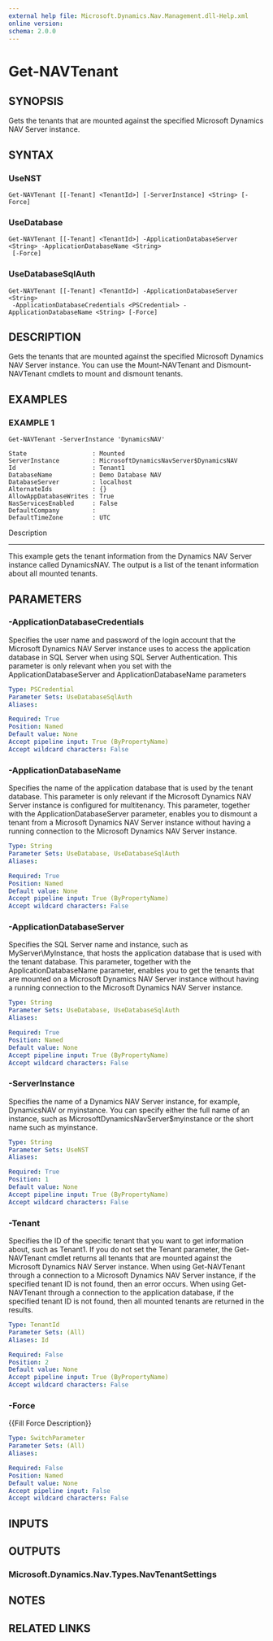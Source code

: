 ```yaml
---
external help file: Microsoft.Dynamics.Nav.Management.dll-Help.xml
online version: 
schema: 2.0.0
---
```


# Get-NAVTenant

## SYNOPSIS
Gets the tenants that are mounted against the specified Microsoft Dynamics NAV Server instance.

## SYNTAX

### UseNST
```
Get-NAVTenant [[-Tenant] <TenantId>] [-ServerInstance] <String> [-Force]
```

### UseDatabase
```
Get-NAVTenant [[-Tenant] <TenantId>] -ApplicationDatabaseServer <String> -ApplicationDatabaseName <String>
 [-Force]
```

### UseDatabaseSqlAuth
```
Get-NAVTenant [[-Tenant] <TenantId>] -ApplicationDatabaseServer <String>
 -ApplicationDatabaseCredentials <PSCredential> -ApplicationDatabaseName <String> [-Force]
```

## DESCRIPTION
Gets the tenants that are mounted against the specified Microsoft Dynamics NAV Server instance.
You can use the Mount-NAVTenant and Dismount-NAVTenant cmdlets to mount and dismount tenants.

## EXAMPLES

### EXAMPLE 1
```
Get-NAVTenant -ServerInstance 'DynamicsNAV'

State                  : Mounted
ServerInstance         : MicrosoftDynamicsNavServer$DynamicsNAV
Id                     : Tenant1
DatabaseName           : Demo Database NAV
DatabaseServer         : localhost
AlternateIds           : {}
AllowAppDatabaseWrites : True
NasServicesEnabled     : False
DefaultCompany         : 
DefaultTimeZone        : UTC
```

Description

-----------

This example gets the tenant information from the Dynamics NAV Server instance called DynamicsNAV.
The output is a list of the tenant information about all mounted tenants.

## PARAMETERS

### -ApplicationDatabaseCredentials
Specifies the user name and password of the login account that the Microsoft Dynamics NAV Server instance uses to access the application database in SQL Server when using SQL Server Authentication.
This parameter is only relevant when you set with the ApplicationDatabaseServer and ApplicationDatabaseName parameters

```yaml
Type: PSCredential
Parameter Sets: UseDatabaseSqlAuth
Aliases: 

Required: True
Position: Named
Default value: None
Accept pipeline input: True (ByPropertyName)
Accept wildcard characters: False
```

### -ApplicationDatabaseName
Specifies the name of the application database that is used by the tenant database.
This parameter is only relevant if the Microsoft Dynamics NAV Server instance is configured for multitenancy.
This parameter, together with the ApplicationDatabaseServer parameter, enables you to dismount a tenant from a Microsoft Dynamics NAV Server instance without having a running connection to the Microsoft Dynamics NAV Server instance.

```yaml
Type: String
Parameter Sets: UseDatabase, UseDatabaseSqlAuth
Aliases: 

Required: True
Position: Named
Default value: None
Accept pipeline input: True (ByPropertyName)
Accept wildcard characters: False
```

### -ApplicationDatabaseServer
Specifies the SQL Server name and instance, such as MyServer\MyInstance, that hosts the application database that is used with the tenant database.
This parameter, together with the ApplicationDatabaseName parameter, enables you to get the tenants that are mounted on a Microsoft Dynamics NAV Server instance without having a running connection to the Microsoft Dynamics NAV Server instance.

```yaml
Type: String
Parameter Sets: UseDatabase, UseDatabaseSqlAuth
Aliases: 

Required: True
Position: Named
Default value: None
Accept pipeline input: True (ByPropertyName)
Accept wildcard characters: False
```

### -ServerInstance
Specifies the name of a Dynamics NAV Server instance, for example, DynamicsNAV or myinstance.
You can specify either the full name of an instance, such as MicrosoftDynamicsNavServer$myinstance or the short name such as myinstance.

```yaml
Type: String
Parameter Sets: UseNST
Aliases: 

Required: True
Position: 1
Default value: None
Accept pipeline input: True (ByPropertyName)
Accept wildcard characters: False
```

### -Tenant
Specifies the ID of the specific tenant that you want to get information about, such as Tenant1.
If you do not set the Tenant parameter, the Get-NAVTenant cmdlet returns all tenants that are mounted against the Microsoft Dynamics NAV Server instance.
When using Get-NAVTenant through a connection to a Microsoft Dynamics NAV Server instance, if the specified tenant ID is not found, then an error occurs.
When using Get-NAVTenant through a connection to the application database, if the specified tenant ID is not found, then all mounted tenants are returned in the results.

```yaml
Type: TenantId
Parameter Sets: (All)
Aliases: Id

Required: False
Position: 2
Default value: None
Accept pipeline input: True (ByPropertyName)
Accept wildcard characters: False
```

### -Force
{{Fill Force Description}}

```yaml
Type: SwitchParameter
Parameter Sets: (All)
Aliases: 

Required: False
Position: Named
Default value: None
Accept pipeline input: False
Accept wildcard characters: False
```

## INPUTS

## OUTPUTS

### Microsoft.Dynamics.Nav.Types.NavTenantSettings

## NOTES
## RELATED LINKS

